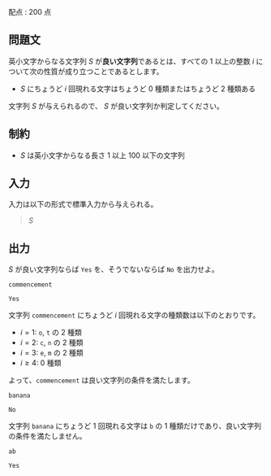 配点 : $200$ 点

## 問題文

英小文字からなる文字列 $S$ が**良い文字列**であるとは、すべての $1$ 以上の整数 $i$ について次の性質が成り立つことであるとします。

- $S$ にちょうど $i$ 回現れる文字はちょうど $0$ 種類またはちょうど $2$ 種類ある

文字列 $S$ が与えられるので、 $S$ が良い文字列か判定してください。

## 制約

- $S$ は英小文字からなる長さ $1$ 以上 $100$ 以下の文字列

## 入力

入力は以下の形式で標準入力から与えられる。

> $S$

## 出力

$S$ が良い文字列ならば `Yes` を、そうでないならば `No` を出力せよ。

```input1
commencement
```

```output1
Yes
```

文字列 `commencement` にちょうど $i$ 回現れる文字の種類数は以下のとおりです。

- $i=1$: `o`, `t` の $2$ 種類
- $i=2$: `c`, `n` の $2$ 種類
- $i=3$: `e`, `m` の $2$ 種類
- $i\geq 4$: $0$ 種類

よって、`commencement` は良い文字列の条件を満たします。

```input2
banana
```

```output2
No
```

文字列 `banana` にちょうど $1$ 回現れる文字は `b` の $1$ 種類だけであり、良い文字列の条件を満たしません。

```input3
ab
```

```output3
Yes
```